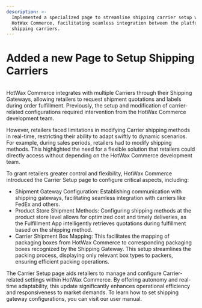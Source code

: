 ```yaml
---
description: >-
  Implemented a specialized page to streamline shipping carrier setup within
  HotWax Commerce, facilitating seamless integration between the platform and
  shipping carriers.
---
```


# Added a new Page to Setup Shipping Carriers

<figure><img src="https://www.hotwax.co/hubfs/Carrier%20Setup%20Page.png" alt=""><figcaption></figcaption></figure>

HotWax Commerce integrates with multiple Carriers through their Shipping Gateways, allowing retailers to request shipment quotations and labels during order fulfillment. Previously, the setup and modification of carrier-related configurations required intervention from the HotWax Commerce development team.

However, retailers faced limitations in modifying Carrier shipping methods in real-time, restricting their ability to adapt swiftly to dynamic scenarios. For example, during sales periods, retailers had to modify shipping methods. This highlighted the need for a flexible solution that retailers could directly access without depending on the HotWax Commerce development team.

To grant retailers greater control and flexibility, HotWax Commerce introduced the Carrier Setup page to configure critical aspects, including:

* Shipment Gateway Configuration: Establishing communication with shipping gateways, facilitating seamless integration with carriers like FedEx and others.
* Product Store Shipment Methods: Configuring shipping methods at the product store level allows for optimized cost and timely deliveries, as the Fulfillment App intelligently retrieves quotations during fulfillment based on the shipping method.
* Carrier Shipment Box Mapping: This facilitates the mapping of packaging boxes from HotWax Commerce to corresponding packaging boxes recognized by the Shipping Gateway. This setup streamlines the packing process, displaying only relevant box types to packers, ensuring efficient packing operations.

The Carrier Setup page aids retailers to manage and configure Carrier-related settings within HotWax Commerce. By offering autonomy and real-time adaptability, this update significantly enhances operational efficiency and responsiveness to market demands. To learn how to set shipping gateway configurations, you can visit our user manual.
